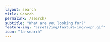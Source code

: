 ```yaml
---
layout: search
title: Search
permalink: /search/
subtitle: "What are you looking for?"
feature-img: "assets/img/feature-img/wopr.gif"
icon: "fa-search"
---
```

